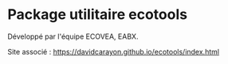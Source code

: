 # Package utilitaire ecotools

Développé par l'équipe ECOVEA, EABX.

Site associé : https://davidcarayon.github.io/ecotools/index.html

